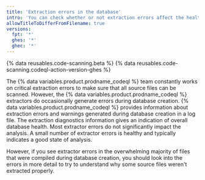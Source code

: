 ```yaml
---
title: 'Extraction errors in the database'
intro: 'You can check whether or not extraction errors affect the health of the {% data variables.product.prodname_codeql %} database created.'
allowTitleToDifferFromFilename: true
versions:
  fpt: '*'
  ghes: '*'
  ghec: '*'
---
```


{% data reusables.code-scanning.beta %}
{% data reusables.code-scanning.codeql-action-version-ghes %}

The {% data variables.product.prodname_codeql %} team constantly works on critical extraction errors to make sure that all source files can be scanned. However, the {% data variables.product.prodname_codeql %} extractors do occasionally generate errors during database creation. {% data variables.product.prodname_codeql %} provides information about extraction errors and warnings generated during database creation in a log file.
The extraction diagnostics information gives an indication of overall database health. Most extractor errors do not significantly impact the analysis. A small number of extractor errors is healthy and typically indicates a good state of analysis.

However, if you see extractor errors in the overwhelming majority of files that were compiled during database creation, you should look into the errors in more detail to try to understand why some source files weren't extracted properly.
